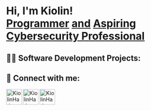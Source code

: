 <h1>Hi, I'm Kiolin! <br/><a href="https://github.com/KiolinH">Programmer</a> <a href="">and</a> <a href="https://www.linkedin.com/in/kiolinharisanker/">Aspiring Cybersecurity Professional</a></h1>

<h2>👨‍💻 Software Development Projects:</h2>
<!-- still need to add projects  -->

<h2> 🤳 Connect with me:</h2>

[<img align="left" alt="KiolinHarisanker | LinkedIn" width="42px" src="https://img.icons8.com/?size=100&id=13930&format=png&color=000000" />][linkedin]
[<img align="left" alt="KiolinHarisanker | Instagram" width="42px" src="https://img.icons8.com/?size=100&id=NdqqxfTuEK6C&format=png&color=000000" />][instagram]
[<img align="left" alt="KiolinHarisanker | TikTok" width="42px" src="https://img.icons8.com/?size=100&id=118640&format=png&color=000000" />][tiktok]


[linkedin]: https://linkedin.com/in/kiolinharisanker/
[instagram]: https://www.instagram.com/xxthe_soldierxx/
[tiktok]: https://www.tiktok.com/@kiolinharisanker/


